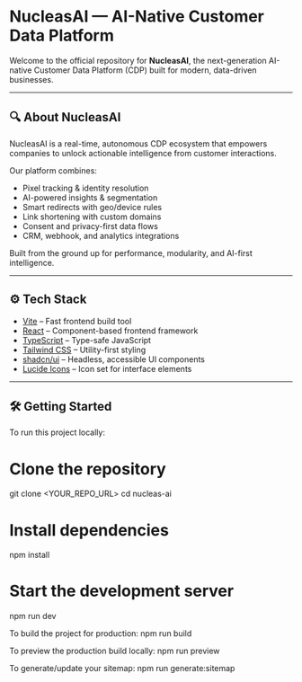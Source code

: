 # NucleasAI — AI-Native Customer Data Platform

Welcome to the official repository for **NucleasAI**, the next-generation AI-native Customer Data Platform (CDP) built for modern, data-driven businesses.

---

## 🔍 About NucleasAI

NucleasAI is a real-time, autonomous CDP ecosystem that empowers companies to unlock actionable intelligence from customer interactions.

Our platform combines:
- Pixel tracking & identity resolution
- AI-powered insights & segmentation
- Smart redirects with geo/device rules
- Link shortening with custom domains
- Consent and privacy-first data flows
- CRM, webhook, and analytics integrations

Built from the ground up for performance, modularity, and AI-first intelligence.

---

## ⚙️ Tech Stack

- [Vite](https://vitejs.dev/) – Fast frontend build tool
- [React](https://react.dev/) – Component-based frontend framework
- [TypeScript](https://www.typescriptlang.org/) – Type-safe JavaScript
- [Tailwind CSS](https://tailwindcss.com/) – Utility-first styling
- [shadcn/ui](https://ui.shadcn.com/) – Headless, accessible UI components
- [Lucide Icons](https://lucide.dev/) – Icon set for interface elements

---

## 🛠 Getting Started

To run this project locally:

# Clone the repository
git clone <YOUR_REPO_URL>
cd nucleas-ai

# Install dependencies
npm install

# Start the development server
npm run dev

To build the project for production:
npm run build

To preview the production build locally:
npm run preview

To generate/update your sitemap:
npm run generate:sitemap
